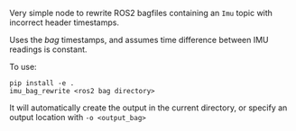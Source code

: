 Very simple node to rewrite ROS2 bagfiles containing an `Imu` topic with incorrect header timestamps.

Uses the _bag_ timestamps, and assumes time difference between IMU readings is constant.

To use:

```
pip install -e .
imu_bag_rewrite <ros2 bag directory>
```

It will automatically create the output in the current directory, or specify an output location with `-o <output_bag>`

